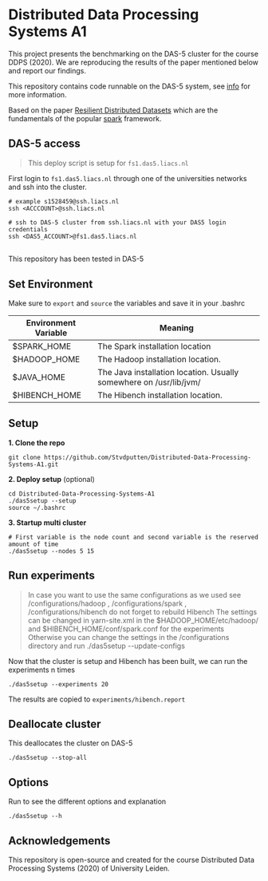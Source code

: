# Distributed Data Processing Systems A1

This project presents the benchmarking on the DAS-5 cluster for the course DDPS (2020). We are reproducing the results of the paper mentioned below and report our findings.

This repository contains code runnable on the DAS-5 system, see [info](https://www.cs.vu.nl/das5/) for more information. 

Based on the paper [Resilient Distributed Datasets](https://www.usenix.org/conference/nsdi12/technical-sessions/presentation/zaharia) which are the fundamentals of the popular [spark](https://spark.apache.org/) framework. 

## DAS-5 access
> This deploy script is setup for `fs1.das5.liacs.nl`

First login to `fs1.das5.liacs.nl` through one of the universities networks and ssh into the cluster.
```
# example s1528459@ssh.liacs.nl
ssh <ACCCOUNT>@ssh.liacs.nl

# ssh to DAS-5 cluster from ssh.liacs.nl with your DAS5 login credentials
ssh <DAS5_ACCOUNT>@fs1.das5.liacs.nl
```

## 

This repository has been tested in DAS-5

##  Set Environment 
Make sure to `export` and `source` the variables and save it in your .bashrc 

Environment Variable        |      Meaning
----------------|--------------------------------------------------------
$SPARK_HOME    |      The Spark installation location
$HADOOP_HOME  |   The Hadoop installation location. 
$JAVA_HOME | The Java installation location. Usually somewhere on /usr/lib/jvm/
$HIBENCH_HOME | The Hibench installation location. 

## Setup 

**1. Clone the repo**
```
git clone https://github.com/Stvdputten/Distributed-Data-Processing-Systems-A1.git
```

**2. Deploy setup** (optional)

```
cd Distributed-Data-Processing-Systems-A1
./das5setup --setup 
source ~/.bashrc
```

**3. Startup multi cluster**
```
# First variable is the node count and second variable is the reserved amount of time
./das5setup --nodes 5 15
```

## Run experiments
> In case you want to use the same configurations as we used see /configurations/hadoop , /configurations/spark , /configurations/hibench do not forget to rebuild Hibench 
> The settings can be changed in yarn-site.xml in the $HADOOP_HOME/etc/hadoop/ and $HIBENCH_HOME/conf/spark.conf for the experiments
> Otherwise you can change the settings in the /configurations directory and run ./das5setup --update-configs

Now that the cluster is setup and Hibench has been built, we can run the experiments n times

```
./das5setup --experiments 20
```
The results are copied to `experiments/hibench.report`

## Deallocate cluster
This deallocates the cluster on DAS-5
```
./das5setup --stop-all
```
## Options

Run to see the different options and explanation
```
./das5setup --h
```
## Acknowledgements

This repository is open-source and created for the course Distributed Data Processing Systems (2020) of University Leiden.
